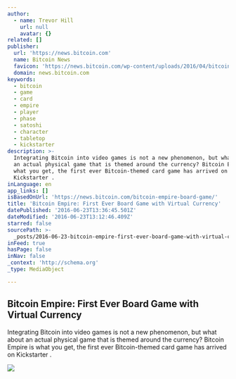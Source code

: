 ```yaml
---
author:
  - name: Trevor Hill
    url: null
    avatar: {}
related: []
publisher:
  url: 'https://news.bitcoin.com'
  name: Bitcoin News
  favicon: 'https://news.bitcoin.com/wp-content/uploads/2016/04/bitcoin_fav.png'
  domain: news.bitcoin.com
keywords:
  - bitcoin
  - game
  - card
  - empire
  - player
  - phase
  - satoshi
  - character
  - tabletop
  - kickstarter
description: >-
  Integrating Bitcoin into video games is not a new phenomenon, but what about
  an actual physical game that is themed around the currency? Bitcoin Empire is
  what you get, the first ever Bitcoin-themed card game has arrived on
  Kickstarter .
inLanguage: en
app_links: []
isBasedOnUrl: 'https://news.bitcoin.com/bitcoin-empire-board-game/'
title: 'Bitcoin Empire: First Ever Board Game with Virtual Currency'
datePublished: '2016-06-23T13:36:45.501Z'
dateModified: '2016-06-23T13:12:46.409Z'
starred: false
sourcePath: >-
  _posts/2016-06-23-bitcoin-empire-first-ever-board-game-with-virtual-currency.md
inFeed: true
hasPage: false
inNav: false
_context: 'http://schema.org'
_type: MediaObject

---
```

<article style=""><h1>Bitcoin Empire: First Ever Board Game with Virtual Currency</h1><p>Integrating Bitcoin into video games is not a new phenomenon, but what about an actual physical game that is themed around the currency? Bitcoin Empire is what you get, the first ever Bitcoin-themed card game has arrived on Kickstarter .</p><img src="https://news.bitcoin.com/wp-content/uploads/2016/06/bitcoin-dice.jpg" /></article>